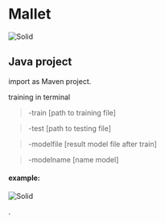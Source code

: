# Mallet

![Solid](http://mallet.cs.umass.edu/logo3.png)

## Java project
import as Maven project.

training in terminal
>-train [path to training file]

>-test [path to testing file]

>-modelfile [result model file after train]

>-modelname [name model]

#### example:
![Solid](https://scontent.fhan2-4.fna.fbcdn.net/v/t1.15752-9/42741124_1246567838817149_8524907876605493248_n.png?_nc_cat=104&oh=51efb5b87b3b162fd85ac5d5cff40428&oe=5C1EA9BA)

.
